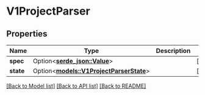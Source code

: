 # V1ProjectParser

## Properties

Name | Type | Description | Notes
------------ | ------------- | ------------- | -------------
**spec** | Option<[**serde_json::Value**](.md)> |  | [optional]
**state** | Option<[**models::V1ProjectParserState**](v1ProjectParserState.md)> |  | [optional]

[[Back to Model list]](../README.md#documentation-for-models) [[Back to API list]](../README.md#documentation-for-api-endpoints) [[Back to README]](../README.md)


